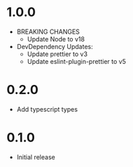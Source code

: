 # 1.0.0

- BREAKING CHANGES
  - Update Node to v18
- DevDependency Updates:
  - Update prettier to v3
  - Update eslint-plugin-prettier to v5

# 0.2.0

- Add typescript types

# 0.1.0

- Initial release

